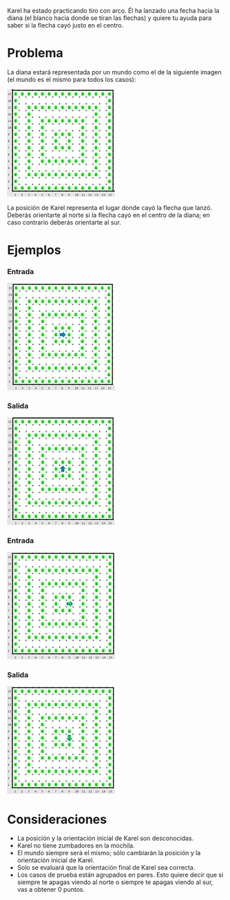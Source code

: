 Karel ha estado practicando tiro con arco. Él ha lanzado una fecha hacia la diana (el blanco hacia donde se tiran las flechas) y quiere tu ayuda para saber si la flecha cayó justo en el centro.

# Problema

La diana estará representada por un mundo como el de la siguiente imagen (el mundo es el mismo para todos los casos):

![Diana](diana.png)

La posición de Karel representa el lugar donde cayó la flecha que lanzó. Deberás orientarte al norte si la flecha cayó en el centro de la diana; en caso contrario deberás orientarte al sur.

# Ejemplos

### Entrada

![Entrada1](entrada1.png)

### Salida

![Salida1](salida1.png)

### Entrada 

![Entrada2](entrada2.png)

### Salida

![Salida2](salida2.png)

# Consideraciones

* La posición y la orientación inicial de Karel son desconocidas.
* Karel no tiene zumbadores en la mochila.
* El mundo siempre será el mismo; sólo cambiarán la posición y la orientación inicial de Karel.
* Solo se evaluará que la orientación final de Karel sea correcta.
* Los casos de prueba están agrupados en pares. Esto quiere decir que si siempre te apagas viendo al norte o siempre te apagas viendo al sur, vas a obtener 0 puntos.
